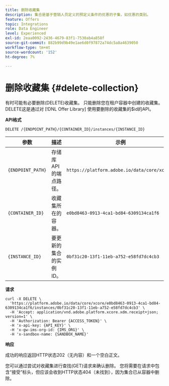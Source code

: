```yaml
---
title: 删除收藏集
description: 集合是基于营销人员定义的预定义条件的优惠的子集，如优惠的类别。
feature: Offers
topic: Integrations
role: Data Engineer
level: Experienced
exl-id: 2eaa0092-2436-4679-83f1-7530ab4a858f
source-git-commit: 882b99d9b49e1ae6d0f97872a74dc5a8a4639050
workflow-type: tm+mt
source-wordcount: '152'
ht-degree: 7%

---
```


# 删除收藏集 {#delete-collection}

有时可能有必要删除(DELETE)收藏集。 只能删除您在租户容器中创建的收藏集。 DELETE这是通过对 [!DNL Offer Library] 使用要删除的收藏集的$id的API。

**API格式**

```http
DELETE /{ENDPOINT_PATH}/{CONTAINER_ID}/instances/{INSTANCE_ID}
```

| 参数 | 描述 | 示例 |
| --------- | ----------- | ------- |
| `{ENDPOINT_PATH}` | 存储库API的端点路径。 | `https://platform.adobe.io/data/core/xcore/` |
| `{CONTAINER_ID}` | 收藏集所在的容器。 | `e0bd8463-0913-4ca1-bd84-6309134ca1f6` |
| `{INSTANCE_ID}` | 要更新的集合的实例ID。 | `0bf31c20-13f1-11eb-a752-e58fd7dc4cb3` |

**请求**

```shell
curl -X DELETE \
  'https://platform.adobe.io/data/core/xcore/e0bd8463-0913-4ca1-bd84-6309134ca1f6/instances/0bf31c20-13f1-11eb-a752-e58fd7dc4cb3' \
  -H 'Accept: application/vnd.adobe.platform.xcore.xdm.receipt+json; version=1' \
  -H 'Authorization: Bearer {ACCESS_TOKEN}' \
  -H 'x-api-key: {API_KEY}' \
  -H 'x-gw-ims-org-id: {IMS_ORG}' \
  -H 'x-sandbox-name: {SANDBOX_NAME}'
```

**响应**

成功的响应返回HTTP状态202（无内容）和一个空白正文。

您可以通过尝试对收藏集进行查找(GET)请求来确认删除。 您将需要在请求中包含“接受”标头，但应该会收到HTTP状态404（未找到），因为集合已从容器中删除。
